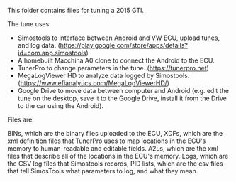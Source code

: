 This folder contains files for tuning a 2015 GTI.

The tune uses:

* Simostools to interface between Android and VW ECU, upload tunes, and log data. (https://play.google.com/store/apps/details?id=com.app.simostools)
* A homebuilt Macchina A0 clone to connect the Android to the ECU.
* TunerPro to change parameters in the tune. (https://tunerpro.net)
* MegaLogViewer HD to analyze data logged by Simostools. (https://www.efianalytics.com/MegaLogViewerHD/)
* Google Drive to move data between computer and Android (e.g. edit the tune on the desktop, save it to the Google Drive, install it from the Drive to the car using the Android).

Files are:

BINs, which are the binary files uploaded to the ECU,
XDFs, which are the xml definition files that TunerPro uses to map locations in the ECU's memory to human-readable and editable fields.
A2Ls, which are the xml files that describe all of the locations in the ECU's memory.
Logs, which are the CSV log files that Simostools records,
PID lists, which are the csv files that tell SimosTools what parameters to log, and what they mean.
